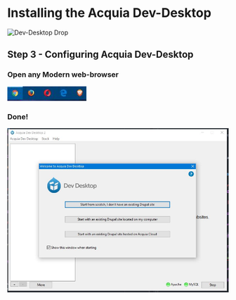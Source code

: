 # Installing the Acquia Dev-Desktop

![Dev-Desktop Drop](../../images/unit-1-preparing-your-development-environment/acquia/acquiadrupal_icon.png)

## Step 3 - Configuring Acquia Dev-Desktop

### Open any Modern web-browser
![Modern Browsers](../../images/general/modern-browsers.JPG)



### Done!


![Congratulations](../../images/unit-1-preparing-your-development-environment/acquia/acquia-install-dev-desktop_6.JPG)
